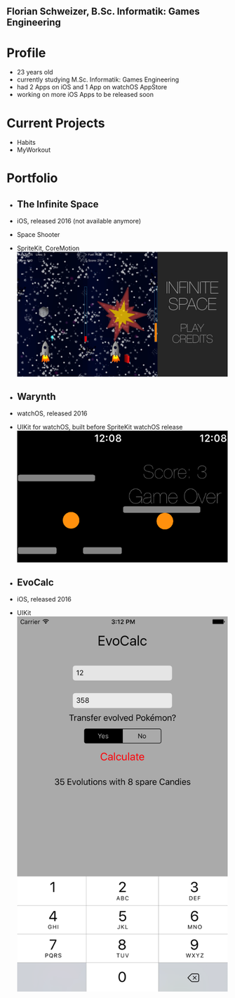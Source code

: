 ## Florian Schweizer, B.Sc. Informatik: Games Engineering

# Profile
- 23 years old
- currently studying M.Sc. Informatik: Games Engineering
- had 2 Apps on iOS and 1 App on watchOS AppStore
- working on more iOS Apps to be released soon

# Current Projects
- Habits
- MyWorkout

# Portfolio
- ## The Infinite Space
- iOS, released 2016 (not available anymore)
- Space Shooter
- SpriteKit, CoreMotion
![The Infinite Space](collage-infinite-space.jpeg)

- ## Warynth
- watchOS, released 2016
- UIKit for watchOS, built before SpriteKit watchOS release
![Warynth](collage-warynth.png)

- ## EvoCalc
- iOS, released 2016
- UIKit
![EvoCalc](Evocalc.png)
